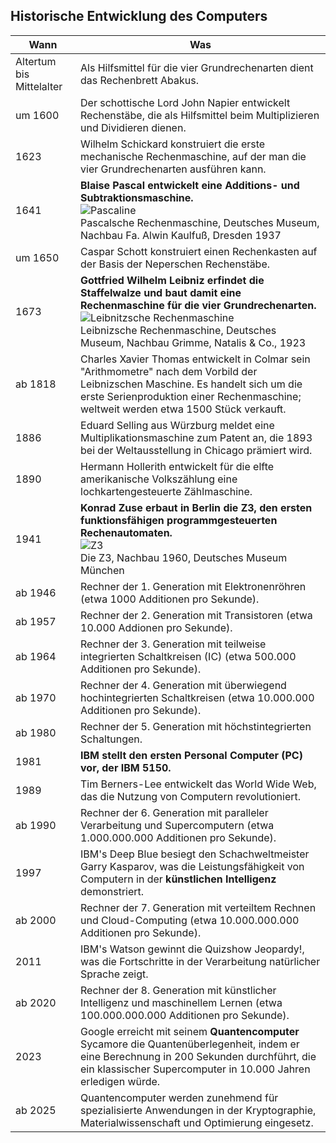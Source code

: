 ## Historische Entwicklung des Computers
| Wann | Was |
| ----------- | ----------- |
| Altertum bis Mittelalter | Als Hilfsmittel für die vier Grundrechenarten dient das Rechenbrett Abakus. |
| um 1600 | Der schottische Lord John Napier entwickelt Rechenstäbe, die als Hilfsmittel beim Multiplizieren und Dividieren dienen. |
| 1623 | Wilhelm Schickard konstruiert die erste mechanische Rechenmaschine, auf der man die vier Grundrechenarten ausführen kann. |
| 1641 | **Blaise Pascal entwickelt eine Additions- und Subtraktionsmaschine.** <br>![Pascaline](https://www.didaktik.mathematik.uni-wuerzburg.de/history/rechner/schott/pascal.gif)<br>Pascalsche Rechenmaschine, Deutsches Museum, Nachbau Fa. Alwin Kaulfuß, Dresden 1937|
| um 1650 | Caspar Schott konstruiert einen Rechenkasten auf der Basis der Neperschen Rechenstäbe. |
| 1673 | **Gottfried Wilhelm Leibniz erfindet die Staffelwalze und baut damit eine Rechenmaschine für die vier Grundrechenarten.** <br>![Leibnitzsche Rechenmaschine](https://www.didaktik.mathematik.uni-wuerzburg.de/history/rechner/schott/leibniz.gif)<br>Leibnizsche Rechenmaschine, Deutsches Museum, Nachbau Grimme, Natalis & Co., 1923 |
| ab 1818 | Charles Xavier Thomas entwickelt in Colmar sein "Arithmometre" nach dem Vorbild der Leibnizschen Maschine. Es handelt sich um die erste Serienproduktion einer Rechenmaschine; weltweit werden etwa 1500 Stück verkauft. |
| 1886 | Eduard Selling aus Würzburg meldet eine Multiplikationsmaschine zum Patent an, die 1893 bei der Weltausstellung in Chicago prämiert wird. |
| 1890 | Hermann Hollerith entwickelt für die elfte amerikanische Volkszählung eine lochkartengesteuerte Zählmaschine. |
| 1941 | **Konrad Zuse erbaut in Berlin die Z3, den ersten funktionsfähigen programmgesteuerten Rechenautomaten.** <br>![Z3](https://www.ingenieur.de/wp-content/uploads/2017/11/2016/12727_Z3-von-Konrad-Zuse-im-Jahr-1960.jpg)<br>Die Z3, Nachbau 1960, Deutsches Museum München|
| ab 1946 | Rechner der 1. Generation mit Elektronenröhren (etwa 1000 Additionen pro Sekunde). |
| ab 1957 | Rechner der 2. Generation mit Transistoren (etwa 10.000 Addionen pro Sekunde). |
| ab 1964 | Rechner der 3. Generation mit teilweise integrierten Schaltkreisen (IC) (etwa 500.000 Additionen pro Sekunde). |
| ab 1970 | Rechner der 4. Generation mit überwiegend hochintegrierten Schaltkreisen (etwa 10.000.000 Additionen pro Sekunde). |
| ab 1980 | Rechner der 5. Generation mit höchstintegrierten Schaltungen. |
| 1981 | **IBM stellt den ersten Personal Computer (PC) vor, der IBM 5150.** |
| 1989 | Tim Berners-Lee entwickelt das World Wide Web, das die Nutzung von Computern revolutioniert. |
| ab 1990 | Rechner der 6. Generation mit paralleler Verarbeitung und Supercomputern (etwa 1.000.000.000 Additionen pro Sekunde). |
| 1997 | IBM's Deep Blue besiegt den Schachweltmeister Garry Kasparov, was die Leistungsfähigkeit von Computern in der **künstlichen Intelligenz** demonstriert. |
| ab 2000 | Rechner der 7. Generation mit verteiltem Rechnen und Cloud-Computing (etwa 10.000.000.000 Additionen pro Sekunde). |
| 2011 | IBM's Watson gewinnt die Quizshow Jeopardy!, was die Fortschritte in der Verarbeitung natürlicher Sprache zeigt. |
| ab 2020 | Rechner der 8. Generation mit künstlicher Intelligenz und maschinellem Lernen (etwa 100.000.000.000 Additionen pro Sekunde). |
| 2023 | Google erreicht mit seinem **Quantencomputer** Sycamore die Quantenüberlegenheit, indem er eine Berechnung in 200 Sekunden durchführt, die ein klassischer Supercomputer in 10.000 Jahren erledigen würde. |
| ab 2025 | Quantencomputer werden zunehmend für spezialisierte Anwendungen in der Kryptographie, Materialwissenschaft und Optimierung eingesetz. |

